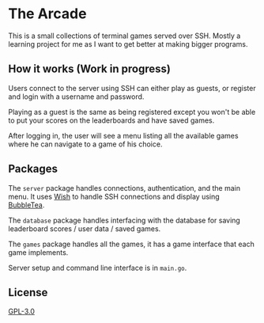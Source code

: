 # The Arcade
This is a small collections of terminal games served over SSH. Mostly a learning project for me as I want to get better at making bigger programs.

## How it works (Work in progress)
Users connect to the server using SSH can either play as guests, or register and login with a username and password.

Playing as a guest is the same as being registered except you won't be able to put your scores on the leaderboards and have saved games.

After logging in, the user will see a menu listing all the available games where he can navigate to a game of his choice.

## Packages
The `server` package handles connections, authentication, and the main menu. It uses [Wish](https://github.com/charmbracelet/wish) to handle SSH connections and display using [BubbleTea](https://github.com/charmbracelet/bubbletea).

The `database` package handles interfacing with the database for saving leaderboard scores / user data / saved games.

The `games` package handles all the games, it has a game interface that each game implements.

Server setup and command line interface is in `main.go`.

## License
[GPL-3.0](https://raw.githubusercontent.com/SHA65536/Arcade/main/LICENSE)